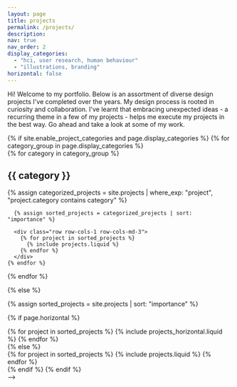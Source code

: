 ```yaml
---
layout: page
title: projects
permalink: /projects/
description: 
nav: true
nav_order: 2
display_categories: 
  - "hci, user research, human behaviour"
  - "illustrations, branding"
horizontal: false
---
```

Hi! Welcome to my portfolio. Below is an assortment of diverse design projects I've completed over the years. My design process is rooted in curiosity and collaboration. I've learnt that embracing unexpected ideas - a recurring theme in a few of my projects - helps me execute my projects in the best way. Go ahead and take a look at some of my work. 

<!-- 
<!-- pages/projects.md -->
<div class="projects">
{% if site.enable_project_categories and page.display_categories %}
  <!-- Display categorized projects -->
{% for category_group in page.display_categories %}
  <div class="category-group">
    {% for category in category_group %}
      <h2 class="category">{{ category }}</h2>
      {% assign categorized_projects = site.projects | where_exp: "project", "project.category contains category" %}
      
      {% assign sorted_projects = categorized_projects | sort: "importance" %}
      
      <div class="row row-cols-1 row-cols-md-3">
        {% for project in sorted_projects %}
          {% include projects.liquid %}
        {% endfor %}
      </div>
    {% endfor %}
  </div>
{% endfor %}


{% else %}

<!-- Display projects without categories -->

{% assign sorted_projects = site.projects | sort: "importance" %}

  <!-- Generate cards for each project -->

{% if page.horizontal %}

  <div class="container">
    <div class="row row-cols-1 row-cols-md-2">
    {% for project in sorted_projects %}
      {% include projects_horizontal.liquid %}
    {% endfor %}
    </div>
  </div>
  {% else %}
  <div class="row row-cols-1 row-cols-md-3">
    {% for project in sorted_projects %}
      {% include projects.liquid %}
    {% endfor %}
  </div>
  {% endif %}
{% endif %}
</div>
 -->